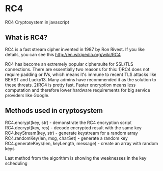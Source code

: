 RC4
===

RC4 Cryptosystem in javascript


## What is RC4?
RC4 is a fast stream cipher invented in 1987 by Ron Rivest. If you like details, you can see this http://en.wikipedia.org/wiki/RC4

RC4 has become an extremely popular ciphersuite for SSL/TLS connections. There are essentially two reasons for this:
1)RC4 does not require padding or IVs, which means it's immune to recent TLS attacks like BEAST and Lucky13. Many admins have recommended it as the solution to these threats.
2)RC4 is pretty fast. Faster encryption means less computation and therefore lower hardware requirements for big service providers like Google.

## Methods used in cryptosystem
RC4.encrypt(key, str) - demonstrate the RC4 encryption script
RC4.decrypt(key, res) - decode encrypted result with the same key
RC4.keyStream(key, str) - generate keystream for a random array
RC4.randomKey(len, msg, charSet) - generate a random key
RC4.generateKeys(len, keyLength, message) - create an array with random keys


Last method from the algorithm is showing the weaknesses in the key scheduling


